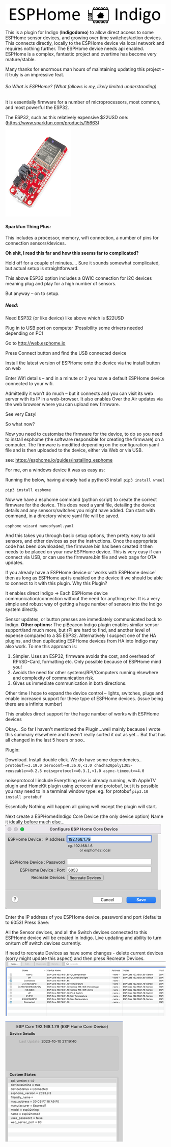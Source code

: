 ![](Images/ESPHOME4Indigo.png)

This is a plugin for Indigo (**Indigodomo**) to allow direct access to some ESPHome sensor devices, and growing over time switches/action devices.   This connects directly, locally to the ESPHome device via local network and requires nothing further.  The ESPHome device needs api enabled.
ESPHome is a complex, fantastic project and overtime has become very mature/stable.

Many thanks for enormous man hours of maintaining updating this project - it truly is an impressive feat.

###### So What is ESPHome?  (What follows is my, likely limited understanding)

It is essentially firmware for a number of microprocessors, most common, and most powerful the ESP32.

The ESP32, such as this relatively expensive $22USD one: (https://www.sparkfun.com/products/15663)
![](Images/sparkfun.png)

#### Sparkfun Thing Plus:

This includes a processor, memory, wifi connection, a number of pins for connection sensors/devices.

**Oh shit, I read this far and how this seems far to complicated?**

Hold off for a couple of minutes….
Sure it sounds somewhat complicated, but actual setup is straightforward.

This above ESP32 option includes a QWIC connection for i2C devices meaning plug and play for a high number of sensors.

But anyway – on to setup.

##### Need:

Need ESP32 (or like device) like above which is $22USD

Plug in to USB port on computer (Possibility some drivers needed depending on PC)

Go to http://web.esphome.io

Press Connect button and find the USB connected device

Install the latest version of ESPHome onto the device via the install button on web

Enter Wifi details – and in a minute or 2 you have a default ESPHome device connected to your wifi.

Admittedly it won’t do much – but it connects and you can visit its web server with its IP in a web-browser.  It also enables Over the Air updates via the web browser where you can upload new firmware.

See very Easy!

So what now?

Now you need to customise the firmware for the device, to do so you need to install esphome (the software responsible for creating the firmware) on a computer.   The firmware is modified depending on the configuration yaml file and is then uploaded to the device, either via Web or via USB.

see:
https://esphome.io/guides/installing_esphome

For me, on a windows device it was as easy as:

Running the below, having already had a python3 install
`pip3 install wheel `

`pip3 install esphome`

Now we have a esphome command (python script) to create the correct firmware for the device.  This does need a yaml file, detailing the device details and any sensors/switches you might have added.
Can start with command, in a directory where yaml file will be saved.

`esphome wizard nameofyaml.yaml`

And this takes you through basic setup options, then pretty easy to add sensors, and other devices as per the instructions.
Once the appropriate code has been downloaded, the firmware bin has been created it then needs to be placed on your new ESPHome device.  This is very easy if can connect via USB, or can use the firmware.bin file and web page for OTA updates.

If you already have a ESPHome device or ‘works with ESPHome device’ then as long as ESPHome api is enabled on the device it we should be able to connect to it with this plugin.
Why this Plugin?

It enables direct Indigo -> Each ESPHome device communication/connection without the need for anything else.
It is a very simple and robust way of getting a huge number of sensors into the Indigo system directly.

Sensor updates, or button presses are immediately  communicated back to Indigo.
**Other options:**
The piBeacon Indigo plugin enables similar sensor support/and much more, but rPI are hard to find, and another level of expense compared to a $5 ESP32.
Alternatively I suspect one of the HA plugins, and then duplicating ESPHome devices from HA into Indigo may also work.
To me this approach is:

1. Simpler.
   Uses an ESP32, firmware avoids the cost, and overhead of RPI/SD-Card, formatting etc.
   Only possible because of ESPHome mind you!
2. Avoids the need for other systems/RPI/Computers running elsewhere and complexity of communication risk.
3. Gives us immediate communication in both directions.

Other time I hope to expand the device control – lights, switches, plugs and enable increased support for these type of ESPHome devices.   (issue being there are a infinite number)

This enables direct support for the huge number of works with ESPHome devices

Okay... So far I haven't mentioned the Plugin...well mainly because I wrote this summary elsewhere and haven't really sorted it out as yet...
But that has all changed in the last 5 hours or soo..

Plugin:

Download.
Install double click.
We do have some dependencies..
`protobuf>=3.19.0
zeroconf>=0.36.0,<1.0
chacha20poly1305-reuseable>=0.2.5
noiseprotocol>=0.3.1,<1.0
async-timeout>=4.0`

noiseprotocol I include
Everything else is already running, with AppleTV plugin and HomeKit plugin using zeroconf and protobuf, but it is possible you may need to in a terminal window
type: eg. for protobuf
`pip3.10 install protobuf`

Essentially Nothing will happen all going well except the plugin will start.

Next create a ESPHome4Indigo Core Device (the only device option)
Name it ideally before much else...
![](Images/ESPHomeCore.png)

Enter the IP address of you ESPHome device, password and port (defaults to 6053)
Press Save:

All the Sensor devices, and all the Switch devices connected to this ESPHome device will be created in Indigo.
Live updating and ability to turn on/turn off switch devices currently.

If need to recreate Devices as have some changes - delete current devices (sorry might update this aspect)
and then press Recreate Devices.
![](Images/ExampleDevicesCreated.png)

![](Images/States.png)


